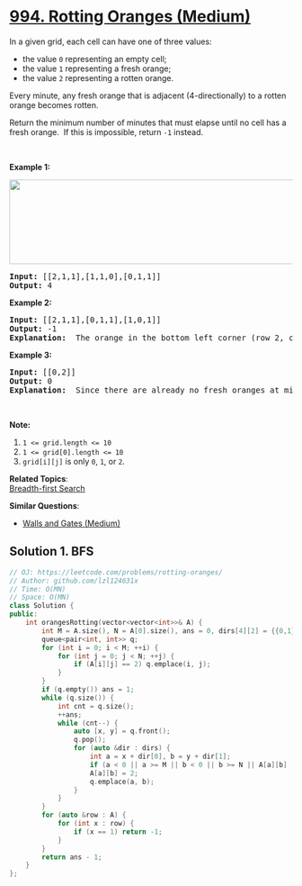 # [994. Rotting Oranges (Medium)](https://leetcode.com/problems/rotting-oranges/)

<p>In a given grid, each cell can have one of three&nbsp;values:</p>

<ul>
	<li>the value <code>0</code> representing an empty cell;</li>
	<li>the value <code>1</code> representing a fresh orange;</li>
	<li>the value <code>2</code> representing a rotten orange.</li>
</ul>

<p>Every minute, any fresh orange that is adjacent (4-directionally) to a rotten orange becomes rotten.</p>

<p>Return the minimum number of minutes that must elapse until no cell has a fresh orange.&nbsp; If this is impossible, return <code>-1</code> instead.</p>

<p>&nbsp;</p>

<div>
<p><strong>Example 1:</strong></p>

<p><strong><img alt="" src="https://assets.leetcode.com/uploads/2019/02/16/oranges.png" style="width: 712px; height: 150px;"></strong></p>

<pre><strong>Input: </strong><span id="example-input-1-1">[[2,1,1],[1,1,0],[0,1,1]]</span>
<strong>Output: </strong><span id="example-output-1">4</span>
</pre>

<div>
<p><strong>Example 2:</strong></p>

<pre><strong>Input: </strong><span id="example-input-2-1">[[2,1,1],[0,1,1],[1,0,1]]</span>
<strong>Output: </strong><span id="example-output-2">-1</span>
<strong>Explanation: </strong> The orange in the bottom left corner (row 2, column 0) is never rotten, because rotting only happens 4-directionally.
</pre>

<div>
<p><strong>Example 3:</strong></p>

<pre><strong>Input: </strong><span id="example-input-3-1">[[0,2]]</span>
<strong>Output: </strong><span id="example-output-3">0</span>
<strong>Explanation: </strong> Since there are already no fresh oranges at minute 0, the answer is just 0.
</pre>

<p>&nbsp;</p>

<p><strong>Note:</strong></p>

<ol>
	<li><code>1 &lt;= grid.length &lt;= 10</code></li>
	<li><code>1 &lt;= grid[0].length &lt;= 10</code></li>
	<li><code>grid[i][j]</code> is only <code>0</code>, <code>1</code>, or <code>2</code>.</li>
</ol>
</div>
</div>
</div>


**Related Topics**:  
[Breadth-first Search](https://leetcode.com/tag/breadth-first-search/)

**Similar Questions**:
* [Walls and Gates (Medium)](https://leetcode.com/problems/walls-and-gates/)

## Solution 1. BFS

```cpp
// OJ: https://leetcode.com/problems/rotting-oranges/
// Author: github.com/lzl124631x
// Time: O(MN)
// Space: O(MN)
class Solution {
public:
    int orangesRotting(vector<vector<int>>& A) {
        int M = A.size(), N = A[0].size(), ans = 0, dirs[4][2] = {{0,1},{0,-1},{1,0},{-1,0}};
        queue<pair<int, int>> q;
        for (int i = 0; i < M; ++i) {
            for (int j = 0; j < N; ++j) {
                if (A[i][j] == 2) q.emplace(i, j);
            }
        }
        if (q.empty()) ans = 1;
        while (q.size()) {
            int cnt = q.size();
            ++ans;
            while (cnt--) {
                auto [x, y] = q.front();
                q.pop();
                for (auto &dir : dirs) {
                    int a = x + dir[0], b = y + dir[1];
                    if (a < 0 || a >= M || b < 0 || b >= N || A[a][b] != 1) continue;
                    A[a][b] = 2;
                    q.emplace(a, b);
                }
            }
        }
        for (auto &row : A) {
            for (int x : row) {
                if (x == 1) return -1;
            }
        }
        return ans - 1;
    }
};
```